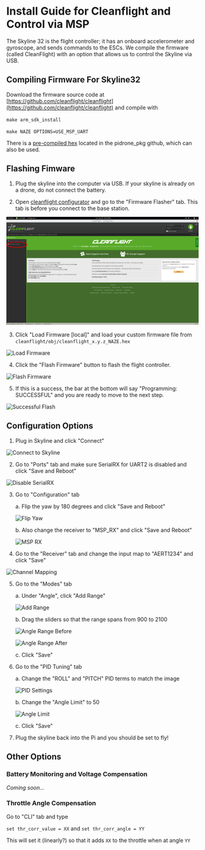 # Install Guide for Cleanflight and Control via MSP
The Skyline 32 is the flight controller; it has an onboard accelerometer and gyroscope, and sends commands to the ESCs. We compile the firmware (called CleanFlight) with an option that allows us to control the Skyline via USB.

## Compiling Firmware For Skyline32

Download the firmware source code at [https://github.com/cleanflight/cleanflight](https://github.com/cleanflight/cleanflight) and compile with

`make arm_sdk_install`

`make NAZE OPTIONS=USE_MSP_UART`

There is a [pre-compiled hex](https://github.com/h2r/pidrone_pkg/blob/feature/instructions/instructions/cleanflight/cleanflight_2.1.0_NAZE.hex) located in the pidrone_pkg github, which can also be used.

## Flashing Fimware

1. Plug the skyline into the computer via USB. If your skyline is already on a drone, do not connect the battery. 

2. Open [cleanflight configurator](https://chrome.google.com/webstore/detail/cleanflight-configurator/enacoimjcgeinfnnnpajinjgmkahmfgb)
and go to the "Firmware Flasher" tab.  This tab is before you connect to the base station. 

![Firmware Flasher](pics/firmware_flasher.png)
 

3. Click "Load Firmware \[local\]" and load your custom firmware file from 
`cleanflight/obj/cleanflight_x.y.z_NAZE.hex`

![Load Firmware](pics/load_firmware.png)

4. Click the "Flash Firmware" button to flash the flight controller.

![Flash Firmware](pics/flash_firmware.png)

5. If this is a success, the bar at the bottom will say "Programming: 
SUCCESSFUL" and you are ready to move to the next step.

![Successful Flash](pics/success.png)

## Configuration Options

1. Plug in Skyline and click "Connect"

![Connect to Skyline](pics/connect.png)

2. Go to "Ports" tab and make sure SerialRX for UART2 is disabled and click "Save and Reboot"

![Disable SerialRX](pics/serialrx.png)

3. Go to "Configuration" tab 

    a. Flip the yaw by 180 degrees and click "Save and Reboot"

    ![Flip Yaw](pics/flip_yaw.png)

    b. Also change the receiver to "MSP_RX" and click "Save and Reboot"

    ![MSP RX](pics/msprx.png)

4. Go to the "Receiver" tab and change the input map to "AERT1234" and click "Save"

![Channel Mapping](pics/channel_mapping.png)

5. Go to the "Modes" tab

    a. Under "Angle", click "Add Range"

    ![Add Range](pics/add_range.png)

    b. Drag the sliders so that the range spans from 900 to 2100

    ![Angle Range Before](pics/angle_range.png)

    ![Angle Range After](pics/angle_range_2.png)

    c. Click "Save"

6. Go to the "PID Tuning" tab

    a. Change the "ROLL" and "PITCH" PID terms to match the image

    ![PID Settings](pics/pid_settings.png)

    b. Change the "Angle Limit" to 50

    ![Angle Limit](pics/angle_limit.png)

    c. Click "Save"

7. Plug the skyline back into the Pi and you should be set to fly!

## Other Options

### Battery Monitoring and Voltage Compensation
_Coming soon..._

### Throttle Angle Compensation

Go to "CLI" tab and type

`set thr_corr_value = XX` and `set thr_corr_angle = YY`

This will set it (linearly?) so that it adds `XX` to the throttle when at angle `YY`
